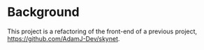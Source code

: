 # Background

This project is a refactoring of the front-end of a previous project, https://github.com/AdamJ-Dev/skynet.